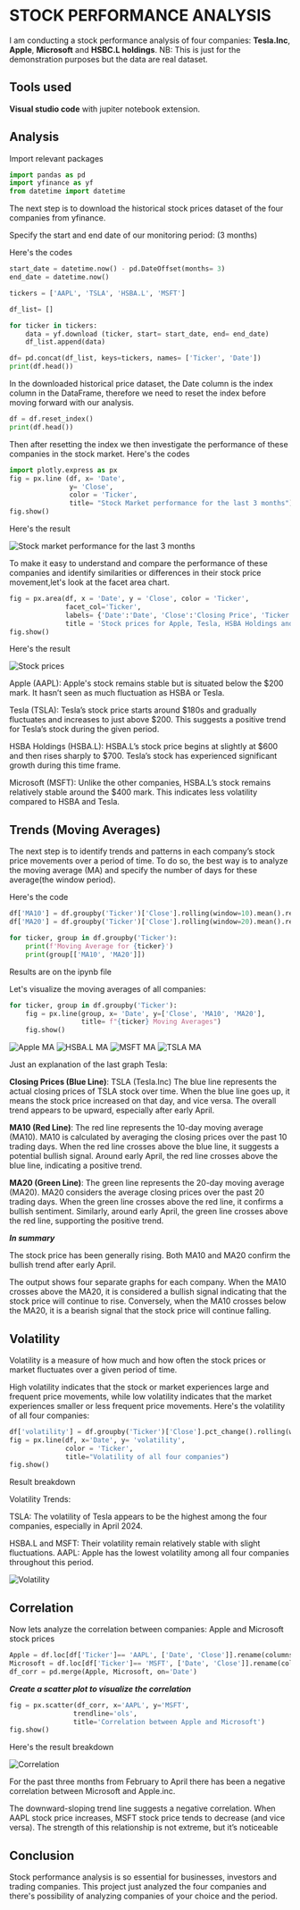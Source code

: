 # STOCK PERFORMANCE ANALYSIS

 I am conducting a stock performance analysis of four companies:
**Tesla.Inc**, **Apple**,  **Microsoft** and **HSBC.L holdings**.
NB: This is just for the demonstration purposes but the data are real dataset.

## Tools used

**Visual studio code** with jupiter notebook extension.

## Analysis

Import relevant packages

```py
import pandas as pd
import yfinance as yf 
from datetime import datetime
```

The next step is to download the historical stock prices dataset of the four companies from yfinance.

Specify the start and end date of our monitoring period: (3 months)

Here's the codes

```py
start_date = datetime.now() - pd.DateOffset(months= 3)
end_date = datetime.now()

tickers = ['AAPL', 'TSLA', 'HSBA.L', 'MSFT']

df_list= []

for ticker in tickers:
    data = yf.download (ticker, start= start_date, end= end_date)
    df_list.append(data)

df= pd.concat(df_list, keys=tickers, names= ['Ticker', 'Date'])
print(df.head())
```

 In the downloaded historical price dataset, the Date column is the index column in the DataFrame, therefore we need to reset the index before moving forward with our analysis.

```py
df = df.reset_index()
print(df.head())
```

Then after resetting the index we then investigate the performance of these companies in the stock market.
Here's the codes

```py
import plotly.express as px 
fig = px.line (df, x= 'Date',
               y= 'Close',
               color = 'Ticker',
               title= "Stock Market performance for the last 3 months")
fig.show()
```

Here's the result

![Stock market performance for the last 3 months](1_newplot.png)

To make it easy to understand and compare the performance of these companies and identify similarities or differences in their stock price movement,let's look at the facet area chart.

```py
fig = px.area(df, x = 'Date', y = 'Close', color = 'Ticker',
              facet_col='Ticker',
              labels= {'Date':'Date', 'Close':'Closing Price', 'Ticker':'Company'},
              title = 'Stock prices for Apple, Tesla, HSBA Holdings and Microsoft')
fig.show()
```

Here's the result

![Stock prices](2_newplot.png)

Apple (AAPL): Apple's stock remains stable but is situated below the $200 mark. It hasn’t seen as much fluctuation as HSBA or Tesla.

Tesla (TSLA): Tesla’s stock price starts around $180s and gradually fluctuates and increases to just above $200. This suggests a positive trend for Tesla’s stock during the given period.

HSBA Holdings (HSBA.L):  HSBA.L’s stock price begins at slightly at $600 and then rises sharply to $700. Tesla’s stock has experienced significant growth during this time frame.

Microsoft (MSFT): Unlike the other companies, HSBA.L’s stock remains relatively stable around the $400 mark. This indicates less volatility compared to HSBA and Tesla.

## Trends (Moving Averages)

The next step is to identify trends and patterns in each company’s stock price movements over a period of time.
To do so, the best way is to analyze the moving average (MA) and specify the number of days for these average(the window period).

Here's the code

```py
df['MA10'] = df.groupby('Ticker')['Close'].rolling(window=10).mean().reset_index(0, drop=True)
df['MA20'] = df.groupby('Ticker')['Close'].rolling(window=20).mean().reset_index(0, drop=True)

for ticker, group in df.groupby('Ticker'):
    print(f'Moving Average for {ticker}')
    print(group[['MA10', 'MA20']])
```

Results are on the ipynb file

Let's visualize the moving averages of all companies:

```py
for ticker, group in df.groupby('Ticker'):
    fig = px.line(group, x= 'Date', y=['Close', 'MA10', 'MA20'],
                  title= f"{ticker} Moving Averages")
    fig.show()
```

![Apple MA](3_Apple.png)
![HSBA.L MA](4_HSBA.L.png)
![MSFT MA](5_MSFT.png)
![TSLA MA](6_TSLA.png)

Just an explanation of the last graph Tesla:

**Closing Prices (Blue Line)**: TSLA (Tesla.Inc)
The blue line represents the actual closing prices of TSLA stock over time. When the blue line goes up, it means the stock price increased on that day, and vice versa.
The overall trend appears to be upward, especially after early April.

**MA10 (Red Line)**: The red line represents the 10-day moving average (MA10). MA10 is calculated by averaging the closing prices over the past 10 trading days.
When the red line crosses above the blue line, it suggests a potential bullish signal. Around early April, the red line crosses above the blue line, indicating a positive trend.

**MA20 (Green Line)**: The green line represents the 20-day moving average (MA20). MA20 considers the average closing prices over the past 20 trading days. When the green line crosses above the red line, it confirms a bullish sentiment. Similarly, around early April, the green line crosses above the red line, supporting the positive trend.

***In summary***

The stock price has been generally rising.
Both MA10 and MA20 confirm the bullish trend after early April.

The output shows four separate graphs for each company. When the MA10 crosses above the MA20, it is considered a bullish signal indicating that the stock price will continue to rise.
Conversely, when the MA10 crosses below the MA20, it is a bearish signal that the stock price will continue falling.

## Volatility

Volatility is a measure of how much and how often the stock prices or market fluctuates over a given period of time.

High volatility indicates that the stock or market experiences large and frequent price movements,
while low volatility indicates that the market experiences smaller or less frequent price movements.
 Here's the volatility of all four companies:

```py
df['volatility'] = df.groupby('Ticker')['Close'].pct_change().rolling(window=10).std().reset_index(0, drop=True)
fig = px.line(df, x='Date', y= 'volatility',
              color = 'Ticker',
              title="Volatility of all four companies")
fig.show()
```

Result breakdown

Volatility Trends:

TSLA: The volatility of Tesla appears to be the highest among the four companies, especially in April 2024.

HSBA.L and MSFT: Their volatility remain relatively stable with slight fluctuations.
AAPL: Apple has the lowest volatility among all four companies throughout this period.

![Volatility](volatility.png)

## Correlation

 Now lets analyze the correlation between companies: Apple and Microsoft stock prices

```py
Apple = df.loc[df['Ticker']== 'AAPL', ['Date', 'Close']].rename(columns= {'Close': 'AAPL'})
Microsoft = df.loc[df['Ticker']== 'MSFT', ['Date', 'Close']].rename(columns= {'Close': 'MSFT'})
df_corr = pd.merge(Apple, Microsoft, on='Date')
```

 ***Create a scatter plot to visualize the correlation***

 ```py
fig = px.scatter(df_corr, x='AAPL', y='MSFT',
                 trendline='ols',
                 title='Correlation between Apple and Microsoft')
fig.show()
```

 Here's the result breakdown

![Correlation](Correlation.png)

For the past three months from February to April there has been a negative correlation between Microsoft and Apple.inc.

The downward-sloping trend line suggests a negative correlation. When AAPL stock price increases, MSFT stock price tends to decrease (and vice versa).
The strength of this relationship is not extreme, but it’s noticeable

## Conclusion

Stock performance analysis is so essential for businesses, investors and trading companies. This project just analyzed the four companies and there's possibility of analyzing companies of your choice and the period.
